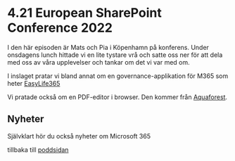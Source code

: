 # 4.21 European SharePoint Conference 2022

I den här episoden är Mats och Pia i Köpenhamn på konferens. Under onsdagens lunch hittade vi en lite tystare vrå och satte oss ner för att dela med oss av våra upplevelser och tankar om det vi var med om.

I inslaget pratar vi bland annat om en governance-applikation för M365 som heter [EasyLife365](https://www.easylife365.cloud/)

Vi pratade också om en PDF-editor i browser. Den kommer från [Aquaforest](https://www.aquaforest.com/products/sharepoint-pdf-editor).

## Nyheter

Självklart hör du också nyheter om Microsoft 365

tillbaka till [poddsidan](/podd/office.365.podden.html)
